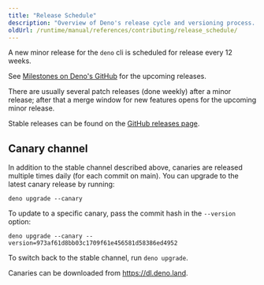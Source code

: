 ```yaml
---
title: "Release Schedule"
description: "Overview of Deno's release cycle and versioning process. Learn about stable releases, canary builds, and how to manage different Deno versions including upgrading to specific builds."
oldUrl: /runtime/manual/references/contributing/release_schedule/
---
```


A new minor release for the `deno` cli is scheduled for release every 12 weeks.

See [Milestones on Deno's GitHub](https://github.com/denoland/deno/milestones)
for the upcoming releases.

There are usually several patch releases (done weekly) after a minor release;
after that a merge window for new features opens for the upcoming minor release.

Stable releases can be found on the
[GitHub releases page](https://github.com/denoland/deno/releases).

## Canary channel

In addition to the stable channel described above, canaries are released
multiple times daily (for each commit on main). You can upgrade to the latest
canary release by running:

```console
deno upgrade --canary
```

To update to a specific canary, pass the commit hash in the `--version` option:

```console
deno upgrade --canary --version=973af61d8bb03c1709f61e456581d58386ed4952
```

To switch back to the stable channel, run `deno upgrade`.

Canaries can be downloaded from https://dl.deno.land.
